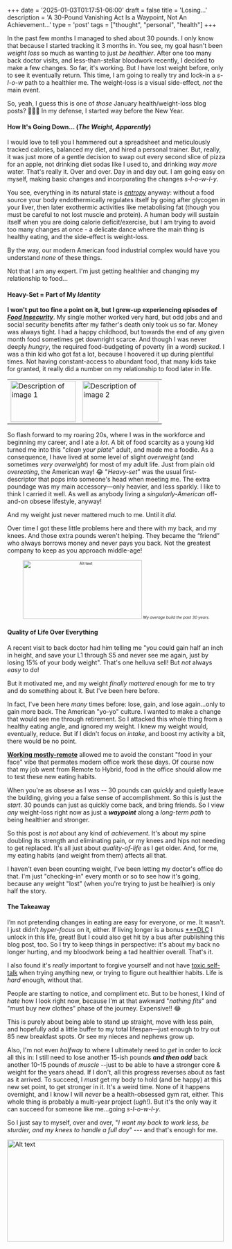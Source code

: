 +++
date = '2025-01-03T01:17:51-06:00'
draft = false
title = 'Losing...'
description = 'A 30-Pound Vanishing Act Is a Waypoint, Not An Achievement...'
type = 'post'
tags = ["thought", "personal", "health"]
+++

In the past few months I managed to shed about 30 pounds.  I only know that because I started tracking it 3 months in.  You see, my goal hasn't been *weight loss* so much as wanting to just *be healthier*.  After one too many back doctor visits, and less-than-stellar bloodwork recently, I decided to make a few changes.  So far, it's working.  But I have lost weight before, only to see it eventually return.  This time, I am going to really try and lock-in a *s-l-o-w* path to a healthier me.  The weight-loss is a visual side-effect, *not* the main event. <br />

So, yeah, I guess this is one of *those* January health/weight-loss blog posts? 🤦🏻‍♂️ In my defense, I started way before the New Year.

#### How It's Going Down... (*The Weight, Apparently*)

I would love to tell you I hammered out a spreadsheet and meticulously tracked calories, balanced my diet, and hired a personal trainer. But, really, it was just more of a gentle decision to swap out every second slice of pizza for an apple, not drinking diet sodas like I used to, and drinking *way more* water.  That's really it. Over and over. Day in and day out. I am going easy on myself, making basic changes and incorporating the changes *s-l-o-w-l-y*. <br /> 

You see, everything in its natural state is [*entropy*](https://en.wikipedia.org/wiki/Introduction_to_entropy) anyway: without a food source your body endothermically regulates itself by going after glycogen in your liver, then later exothermic activities like metabolising fat (though you must be careful to not lost muscle and protein). A human body will sustain itself when you are doing calorie deficit/exercise, but I am trying to avoid too many changes at once - a delicate dance where the main thing is healthy eating, and the side-effect is weight-loss.<br />

By the way, our modern American food industrial complex would have you understand *none* of these things. <br /> 

Not that I am any expert. I'm just getting healthier and changing my relationship to food... <br />

#### Heavy-Set = Part of My *Identity*

**I won't put too fine a point on it, but I grew-up experiencing episodes of [***Food Insecurity***](https://en.wikipedia.org/wiki/Food_security)**.  My single mother worked very hard, but odd jobs and and social security benefits after my father's death only took us so far.  Money was always tight.  I had a happy childhood, but towards the end of any given month food sometimes get downright scarce. And though I was never deeply *hungry*, the required food-budgeting of poverty (in a word) *sucked*.  I was a thin kid who got fat a lot, because I hoovered it up during plentiful times.  Not having constant-access to abundant food, that many kids take for granted, it really did a number on my relationship to food later in life.

<table>
  <tr>
    <td>
     <img src="https://julianwest.me/Blog/posts/images/JW-six.jpg" alt="Description of image 1" width="150" height="95">
      <div></div>
      </td>
      <td>
      <img src="https://julianwest.me/Blog/posts/images/JW-eight.jpeg" alt="Description of image 2" width="175" height="95">
      <div></div>
      </td>
  </tr>
</table>

So flash forward to my roaring 20s, where I was in the workforce and beginning my career, and I ate a *lot*. A bit of food scarcity as a young kid turned me into this "*clean your plate*" adult, and made me a foodie. As a consequence, I have lived at some level of slight *overweight* (and sometimes *very overweight*) for most of my adult life. Just from plain old *overeating*, the American way! 😂  "*Heavy-set*” was the usual first-descriptor that pops into someone's head when meeting me. The extra poundage was my main accessory—only heavier, and less sparkly.  I like to think I carried it well.  As well as anybody living a *singularly-American* off-and-on obsese lifestyle, anyway! <br /> 

And my weight just never mattered much to me. Until it *did*.  <br /> 

Over time I got these little problems here and there with my back, and my knees.  And those extra pounds weren't helping.  They became the “friend” who always borrows money and never pays you back. Not the greatest company to keep as you approach middle-age! <br />

<div style="text-align: center; font-size: 9px;">
<img src="https://julianwest.me/Blog/posts/images/jdub-heavy.jpeg" alt="Alt text" width="275" height="135"> 
<i>My average build the past 30 years. </i></div>

#### Quality of Life Over Everything

A recent visit to back doctor had him telling me "you could gain half an inch in height, and save your L1 through S5 and never see me again, just by losing 15% of your body weight".  That's one helluva sell!  But *not* always *easy* to do! <br />  

But it motivated me, and my weight *finally mattered* enough for me to try and do something about it. But I've been here before.  <br />

In fact, I've been here *many* times before: lose, gain, and lose again...only to gain more back. The American "yo-yo" culture.  I wanted to make a change that would see me through retirement.  So I attacked this whole thing from a healthy eating angle, and ignored my weight.  I knew my weight would, eventually, reduce.  But if I didn't focus on *intake*, and boost my activity a bit, there would be no point.

[**Working mostly-remote**](https://julianwest.me/Blog/opinion-remote-work-21/) allowed me to avoid the constant "food in your face" vibe that permates modern office work these days. Of course now that my job went from Remote to Hybrid, food in the office should allow me to test these new eating habits.  

When you're as obsese as I was -- 30 pounds can *quickly* and quietly leave the building, giving you a false sense of accomplishment. So this is just the *start*.  30 pounds can just as quickly come back, and bring friends.  So I view *any* weight-loss right now as just a ***waypoint*** along a *long-term path* to being healthier and stronger.  <br />

So this post is *not* about any kind of *achievement*.  It's about my spine doubling its strength and eliminating pain, or my knees and hips not needing to get replaced.  It's all just about *quality-of-life* as I get older.  And, for me, my eating habits (and weight from them) affects all that.  <br /> 

I haven't even been counting weight, I've been letting my doctor's office do that.  I'm just "checking-in" every month or so to see how it's going, because any weight "lost" (when you're trying to just be healhier) is only half the story.   <br />

#### The Takeaway

I’m not pretending changes in eating are easy for everyone, or me.  It wasn't.  I just didn’t *hyper-focus* on it, either. If living longer is a bonus [***DLC](https://en.wikipedia.org/wiki/Downloadable_content) I unlock in this life, great!  But I could also get hit by a bus after publishing this blog post, too. So I try to keep things in perspective: it's about my back no longer hurting, and my bloodwork being a tad healthier overall.  That's it.  <br />

I also found it's *really* important to forgive yourself and not have [toxic self-talk](https://www.verywellmind.com/negative-self-talk-and-how-it-affects-us-4161304) when trying anything new, or trying to figure out healthier habits.  Life is *hard* enough, without that.  <br />

People are starting to notice, and compliment etc.  But to be honest, I kind of *hate* how I look right now, because I'm at that awkward "*nothing fits*" and "must buy new clothes" phase of the journey. Expensive!! 😂<br /> 

This is purely about being able to stand up straight, move with less pain, and hopefully add a little buffer to my total lifespan—just enough to try out 85 new breakfast spots. Or see my nieces and nephews grow up. <br />

Also, I'm not even *halfway* to where I ultimately need to *get* in order to *lock* all this in: I still need to lose another 15-ish pounds ***and then add*** back another 10-15 pounds of *muscle* --just to be able to have a stronger core & weight for the years ahead.  If I don't, all this progress reverses about as fast as it arrived.  To succeed, I *must* get my body to hold (and be happy) at this new set point, to get stronger in it.  It's a weird time. None of it happens overnight, and I know I will *never* be a health-obsessed gym rat, either.  This whole thing is probably a multi-year project (*ugh*!).  But it's the only way it can succeed for someone like me...going *s-l-o-w-l-y*.  <br />

So I just say to myself, over and over, "*I want my back to work less, be sturdier, and my knees to handle a full day*" --- and that's enough for me. <br />

<img src="https://julianwest.me/Blog/posts/2024/BrownJacket/jdub-blue-jacket.jpeg" alt="Alt text" width="500" height="235">